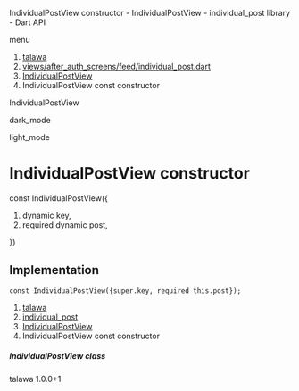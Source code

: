 




IndividualPostView constructor - IndividualPostView - individual\_post library - Dart API







menu

1. [talawa](../../index.html)
2. [views/after\_auth\_screens/feed/individual\_post.dart](../../file-___home_harshil_Desktop_open-source_palisadoes_talawa_lib_views_after_auth_screens_feed_individual_post/)
3. [IndividualPostView](../../file-___home_harshil_Desktop_open-source_palisadoes_talawa_lib_views_after_auth_screens_feed_individual_post/IndividualPostView-class.html)
4. IndividualPostView const constructor

IndividualPostView


dark\_mode

light\_mode




# IndividualPostView constructor


const
IndividualPostView({

1. dynamic key,
2. required dynamic post,

})

## Implementation

```
const IndividualPostView({super.key, required this.post});
```

 


1. [talawa](../../index.html)
2. [individual\_post](../../file-___home_harshil_Desktop_open-source_palisadoes_talawa_lib_views_after_auth_screens_feed_individual_post/)
3. [IndividualPostView](../../file-___home_harshil_Desktop_open-source_palisadoes_talawa_lib_views_after_auth_screens_feed_individual_post/IndividualPostView-class.html)
4. IndividualPostView const constructor

##### IndividualPostView class





talawa
1.0.0+1






